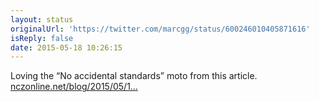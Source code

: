 ```yaml
---
layout: status
originalUrl: 'https://twitter.com/marcgg/status/600246010405871616'
isReply: false
date: 2015-05-18 10:26:15
---
```


Loving the “No accidental standards” moto from this article. [nczonline.net/blog/2015/05/1…](http://www.nczonline.net/blog/2015/05/14/the-bunny-theory-of-code/)
